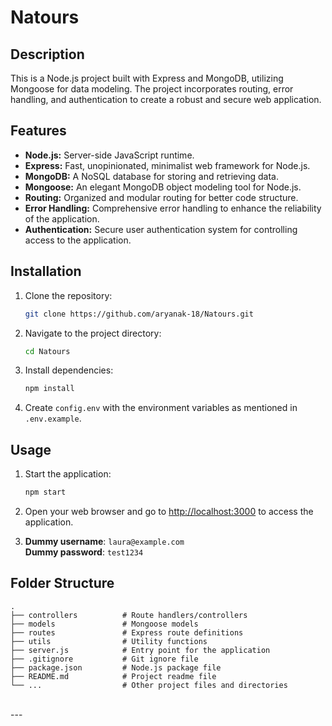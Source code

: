 # Natours

## Description

This is a Node.js project built with Express and MongoDB, utilizing Mongoose for data modeling. The project incorporates routing, error handling, and authentication to create a robust and secure web application.

## Features

- **Node.js:** Server-side JavaScript runtime.
- **Express:** Fast, unopinionated, minimalist web framework for Node.js.
- **MongoDB:** A NoSQL database for storing and retrieving data.
- **Mongoose:** An elegant MongoDB object modeling tool for Node.js.
- **Routing:** Organized and modular routing for better code structure.
- **Error Handling:** Comprehensive error handling to enhance the reliability of the application.
- **Authentication:** Secure user authentication system for controlling access to the application.

## Installation

1. Clone the repository:

   ```bash
   git clone https://github.com/aryanak-18/Natours.git
   ```

2. Navigate to the project directory:

   ```bash
   cd Natours
   ```

3. Install dependencies:

   ```bash
   npm install
   ```
4. Create ```config.env``` with the environment variables as mentioned in ```.env.example```.

## Usage

1. Start the application:

   ```bash
   npm start
   ```

2. Open your web browser and go to [http://localhost:3000](http://localhost:3000) to access the application.

3. **Dummy username**: ```laura@example.com``` <br/>
   **Dummy password**: ```test1234```

## Folder Structure

```plaintext
.
├── controllers          # Route handlers/controllers
├── models               # Mongoose models
├── routes               # Express route definitions
├── utils                # Utility functions
├── server.js            # Entry point for the application
├── .gitignore           # Git ignore file
├── package.json         # Node.js package file
├── README.md            # Project readme file
└── ...                  # Other project files and directories
```
<br/>
---